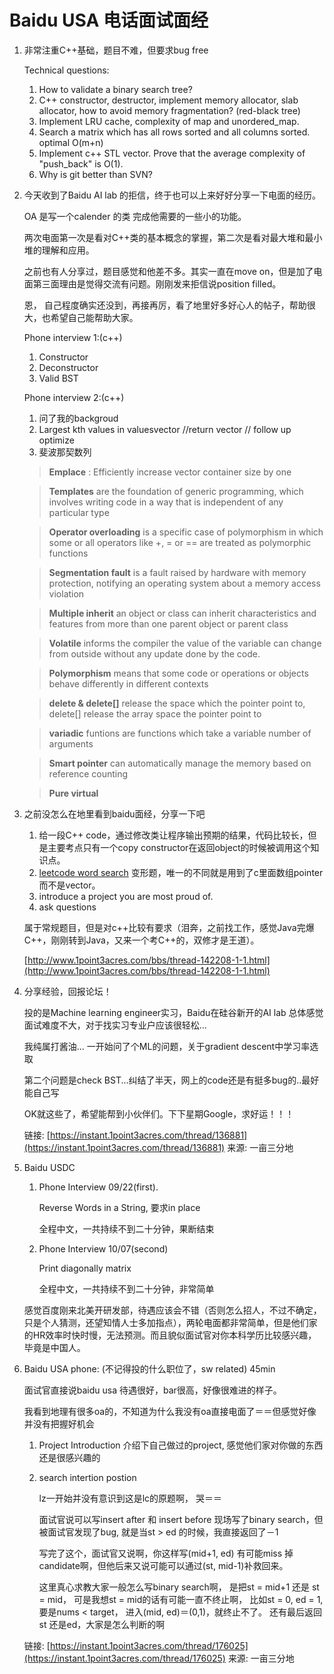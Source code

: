 Baidu USA 电话面试面经
===

1. 非常注重C++基础，题目不难，但要求bug free
	
	Technical questions:
	
	1. How to validate a binary search tree?
	2. C++ constructor, destructor, implement memory allocator, slab allocator, how to avoid memory fragmentation? (red-black tree)
	3. Implement LRU cache, complexity of map and unordered_map.
	4. Search a matrix which has all rows sorted and all columns sorted. optimal O(m+n)
	5. Implement c++ STL vector<T>. Prove that the average complexity of "push_back" is O(1).
	6. Why is git better than SVN?

2. 今天收到了Baidu AI lab 的拒信，终于也可以上来好好分享一下电面的经历。

	OA 是写一个calender 的类 完成他需要的一些小的功能。
	
	两次电面第一次是看对C++类的基本概念的掌握，第二次是看对最大堆和最小堆的理解和应用。

	之前也有人分享过，题目感觉和他差不多。其实一直在move on，但是加了电面第三面理由是觉得交流有问题。刚刚发来拒信说position filled。

	恩， 自己程度确实还没到，再接再厉，看了地里好多好心人的帖子，帮助很大，也希望自己能帮助大家。

	Phone interview 1:(c++)
	
	1. Constructor  
	2. Deconstructor
	3. Valid BST
	
	Phone interview 2:(c++)
	
	1. 问了我的backgroud
	2. Largest kth values in valuesvector  //return vector<int>
	// follow up optimize
	3. 斐波那契数列

	

	> **Emplace** : Efficiently increase vector container size by one	> **Templates** are the foundation of generic programming, which involves writing code in a way that is independent of any particular type	> **Operator overloading** is a specific case of polymorphism in which some or all operators like +, = or == are treated as polymorphic functions 
		> **Segmentation fault** is a fault raised by hardware with memory protection, notifying an operating system about a memory access violation	> **Multiple inherit** an object or class can inherit characteristics and features from more than one parent object or parent class	> **Volatile** informs the compiler the value of the variable can change from outside without any update done by the code.	> **Polymorphism** means that some code or operations or objects behave differently in different contexts	> **delete & delete[]** release the space which the pointer point to, delete[] release the array space the pointer point to	> **variadic** funtions  are functions which take a variable number of arguments	> **Smart pointer** can automatically manage the memory based on reference counting	> **Pure virtual**
	
3. 之前没怎么在地里看到baidu面经，分享一下吧
	1. 给一段C++ code，通过修改类让程序输出预期的结果，代码比较长，但是主要考点只有一个copy constructor在返回object的时候被调用这个知识点。
	2. [leetcode word search](https://leetcode.com/problems/word-search/) 变形题，唯一的不同就是用到了c里面数组pointer而不是vector。
	3. introduce a project you are most proud of.
	4. ask questions

	属于常规题目，但是对c++比较有要求（泪奔，之前找工作，感觉Java完爆C++，刚刚转到Java，又来一个考C++的，双修才是王道）。
	
	[http://www.1point3acres.com/bbs/thread-142208-1-1.html](http://www.1point3acres.com/bbs/thread-142208-1-1.html)
	
4. 分享经验，回报论坛！ 
	
	投的是Machine learning engineer实习，Baidu在硅谷新开的AI lab 总体感觉面试难度不大，对于找实习专业户应该很轻松...
	
	我纯属打酱油... 一开始问了个ML的问题，关于gradient descent中学习率选取 
	
	第二个问题是check BST...纠结了半天，网上的code还是有挺多bug的..最好能自己写 
	
	OK就这些了，希望能帮到小伙伴们。下下星期Google，求好运！！！

	链接: [https://instant.1point3acres.com/thread/136881](https://instant.1point3acres.com/thread/136881)
来源: 一亩三分地

5. Baidu USDC

   1. Phone Interview 09/22(first).
   
   		Reverse Words in a String, 要求in place
   
   		全程中文，一共持续不到二十分钟，果断结束

	2. Phone Interview 10/07(second)

		Print diagonally matrix
   
   		全程中文，一共持续不到二十分钟，非常简单
   
   感觉百度刚来北美开研发部，待遇应该会不错（否则怎么招人，不过不确定，只是个人猜测，还望知情人士多加指点），两轮电面都非常简单，但是他们家的HR效率时快时慢，无法预测。而且貌似面试官对你本科学历比较感兴趣，毕竟是中国人。
   
6. Baidu USA phone: (不记得投的什么职位了，sw related) 45min 

	面试官直接说baidu usa 待遇很好，bar很高，好像很难进的样子。 
	
	我看到地理有很多oa的，不知道为什么我没有oa直接电面了＝＝但感觉好像并没有把握好机会 
	
	1. Project Introduction 介绍下自己做过的project, 感觉他们家对你做的东西还是很感兴趣的 
	
	2. search intertion postion 
	
		lz一开始并没有意识到这是lc的原题啊， 哭＝＝ 
		
		面试官说可以写insert after 和 insert before 现场写了binary search，但被面试官发现了bug, 就是当st > ed 的时候，我直接返回了－1 
		
		写完了这个，面试官又说啊，你这样写(mid+1, ed) 有可能miss 掉candidate啊，但他后来又说可能可以通过(st, mid-1)补救回来。 
		
		这里真心求教大家一般怎么写binary search啊， 是把st = mid+1 还是 st = mid， 可是我想st = mid的话有可能一直不终止啊， 比如st = 0, ed = 1, 要是nums < target， 进入(mid, ed)＝(0,1)，就终止不了。 还有最后返回st 还是ed，大家是怎么判断的啊

	链接: [https://instant.1point3acres.com/thread/176025](https://instant.1point3acres.com/thread/176025)
来源: 一亩三分地